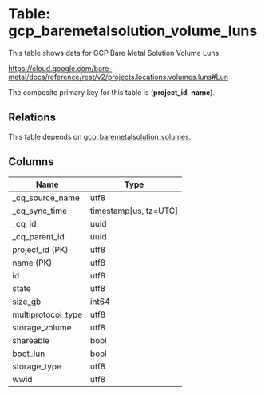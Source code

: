 # Table: gcp_baremetalsolution_volume_luns

This table shows data for GCP Bare Metal Solution Volume Luns.

https://cloud.google.com/bare-metal/docs/reference/rest/v2/projects.locations.volumes.luns#Lun

The composite primary key for this table is (**project_id**, **name**).

## Relations

This table depends on [gcp_baremetalsolution_volumes](gcp_baremetalsolution_volumes).

## Columns

| Name          | Type          |
| ------------- | ------------- |
|_cq_source_name|utf8|
|_cq_sync_time|timestamp[us, tz=UTC]|
|_cq_id|uuid|
|_cq_parent_id|uuid|
|project_id (PK)|utf8|
|name (PK)|utf8|
|id|utf8|
|state|utf8|
|size_gb|int64|
|multiprotocol_type|utf8|
|storage_volume|utf8|
|shareable|bool|
|boot_lun|bool|
|storage_type|utf8|
|wwid|utf8|